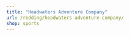 ```yaml
---
title: "Headwaters Adventure Company"
url: /redding/headwaters-adventure-company/
shop: sports
---
```


